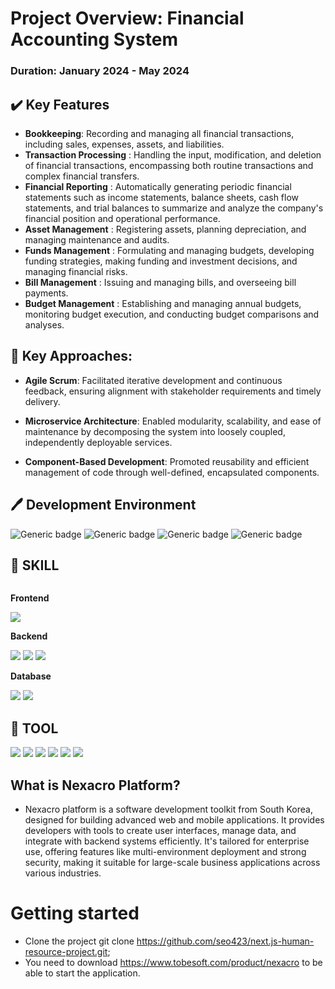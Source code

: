 # Project Overview: Financial Accounting System
### Duration: January 2024 - May 2024 

## ✔️ Key Features
*  **Bookkeeping**: Recording and managing all financial transactions, including sales, expenses, assets, and liabilities.
*  **Transaction Processing** : Handling the input, modification, and deletion of financial transactions, encompassing both routine transactions and complex financial transfers.
* **Financial Reporting** : Automatically generating periodic financial statements such as income statements, balance sheets, cash flow statements, and trial balances to summarize and analyze the company's financial position and operational performance.
* **Asset Management** : Registering assets, planning depreciation, and managing maintenance and audits.
* **Funds Management** : Formulating and managing budgets, developing funding strategies, making funding and investment decisions, and managing financial risks.
* **Bill Management** : Issuing and managing bills, and overseeing bill payments.
* **Budget Management** : Establishing and managing annual budgets, monitoring budget execution, and conducting budget comparisons and analyses.

## 📌 Key Approaches:

* **Agile Scrum**: Facilitated iterative development and continuous feedback, ensuring alignment with stakeholder requirements and timely delivery.

* **Microservice Architecture**: Enabled modularity, scalability, and ease of maintenance by decomposing the system into loosely coupled, independently deployable services.

* **Component-Based Development**: Promoted reusability and efficient management of code through well-defined, encapsulated components.


## 🖊️ Development Environment
![Generic badge](https://img.shields.io/badge/spring--boot-2.7.0-brightgreen.svg)
![Generic badge](https://img.shields.io/badge/jdk-11-orange.svg)
![Generic badge](https://img.shields.io/badge/Gradle-7.5-yellowgreen.svg)
![Generic badge](https://img.shields.io/badge/intelij-2023.2.1-purple.svg) 

## 📝 SKILL
<div style="display:flex; flex-direction:column; align-items:flex-start;">
    <!-- Frontend -->
    <p><strong>Frontend</strong></p>
    <div>
        <img src="https://img.shields.io/badge/javascript-F7DF1E?style=flat-square&logo=JavaScript&logoColor=white">
    </div>    
    <!-- Backend -->
    <p><strong>Backend</strong></p>
    <div>
        <img src="https://img.shields.io/badge/Java-007396?style=for-the-badge&logo=Java&logoColor=white"> 
        <img src="https://img.shields.io/badge/MyBatis-000000?style=for-the-badge&logo=MyBatis&logoColor=white">
        <img src="https://img.shields.io/badge/Jpa-83B81A?style=for-the-badge&logo=Jpa&logoColor=yellow">
    </div>
    <!-- Database -->
    <p><strong>Database</strong></p>
    <div>
        <img src="https://img.shields.io/badge/oracle-F80000?style=for-the-badge&logo=Oracle&logoColor=white">
        <img src="https://img.shields.io/badge/PL/SQL-4B4B77?style=for-the-badge&logo=PL/SQL&logoColor=white"> 
    </div>
</div>

## 🔨 TOOL
<div style="display:flex; flex-direction:column; align-items:flex-start;">
    <div>
        <img src="https://img.shields.io/badge/visualstudiocode-007ACC?style=for-the-badge&logo=visualstudiocode&logoColor=white"> 
        <img src="https://img.shields.io/badge/intellijidea-000000?style=for-the-badge&logo=intellijidea&logoColor=white"> 
        <img src="https://img.shields.io/badge/github-181717?style=for-the-badge&logo=github&logoColor=white"> 
        <img src="https://img.shields.io/badge/Sourcetree-0052CC?style=for-the-badge&logo=Sourcetree&logoColor=white">
        <img src="https://img.shields.io/badge/jira-0052CC?style=for-the-badge&logo=Jira&logoColor=white"> 
        <img src="https://img.shields.io/badge/bitbucket-0052CC?style=for-the-badge&logo=Bitbucket&logoColor=white"> 
    </div>
</div>


## What is Nexacro Platform?
* Nexacro platform is a software development toolkit from South Korea, designed for building advanced web and mobile applications. It provides developers with tools to create user interfaces, manage data, and integrate with backend systems efficiently. It's tailored for enterprise use, offering features like multi-environment deployment and strong security, making it suitable for large-scale business applications across various industries.


# Getting started
* Clone the project git clone https://github.com/seo423/next.js-human-resource-project.git;
* You need to download https://www.tobesoft.com/product/nexacro to be able to start the application.
